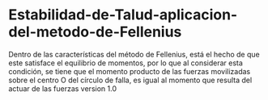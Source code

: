 # Estabilidad-de-Talud-aplicacion-del-metodo-de-Fellenius
Dentro de las características del método de Fellenius, está el hecho de que este satisface el equilibrio de momentos, por lo que al considerar esta condición, se tiene que el momento producto de las fuerzas movilizadas sobre el centro O del círculo de falla, es igual al momento que resulta del actuar de las fuerzas 
version 1.0
